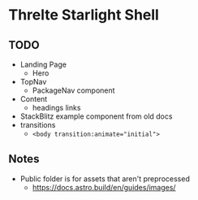 # Threlte Starlight Shell

## TODO

- Landing Page
  - Hero
- TopNav
  - PackageNav component
- Content
  - headings links
- StackBlitz example component from old docs
- transitions
  - `<body transition:animate="initial">`

## Notes

- Public folder is for assets that aren't preprocessed
  - https://docs.astro.build/en/guides/images/
